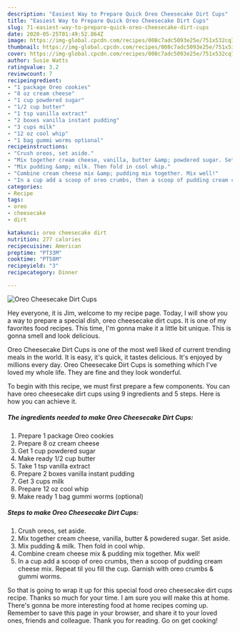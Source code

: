 ```yaml
---
description: "Easiest Way to Prepare Quick Oreo Cheesecake Dirt Cups"
title: "Easiest Way to Prepare Quick Oreo Cheesecake Dirt Cups"
slug: 71-easiest-way-to-prepare-quick-oreo-cheesecake-dirt-cups
date: 2020-05-25T01:49:52.864Z
image: https://img-global.cpcdn.com/recipes/008c7adc5093e25e/751x532cq70/oreo-cheesecake-dirt-cups-recipe-main-photo.jpg
thumbnail: https://img-global.cpcdn.com/recipes/008c7adc5093e25e/751x532cq70/oreo-cheesecake-dirt-cups-recipe-main-photo.jpg
cover: https://img-global.cpcdn.com/recipes/008c7adc5093e25e/751x532cq70/oreo-cheesecake-dirt-cups-recipe-main-photo.jpg
author: Susie Watts
ratingvalue: 3.2
reviewcount: 7
recipeingredient:
- "1 package Oreo cookies"
- "8 oz cream cheese"
- "1 cup powdered sugar"
- "1/2 cup butter"
- "1 tsp vanilla extract"
- "2 boxes vanilla instant pudding"
- "3 cups milk"
- "12 oz cool whip"
- "1 bag gummi worms optional"
recipeinstructions:
- "Crush oreos, set aside."
- "Mix together cream cheese, vanilla, butter &amp; powdered sugar. Set aside."
- "Mix pudding &amp; milk. Then fold in cool whip."
- "Combine cream cheese mix &amp; pudding mix together. Mix well!"
- "In a cup add a scoop of oreo crumbs, then a scoop of pudding cream cheese mix. Repeat til you fill the cup. Garnish with oreo crumbs &amp; gummi worms."
categories:
- Recipe
tags:
- oreo
- cheesecake
- dirt

katakunci: oreo cheesecake dirt 
nutrition: 277 calories
recipecuisine: American
preptime: "PT33M"
cooktime: "PT58M"
recipeyield: "3"
recipecategory: Dinner

---
```



![Oreo Cheesecake Dirt Cups](https://img-global.cpcdn.com/recipes/008c7adc5093e25e/751x532cq70/oreo-cheesecake-dirt-cups-recipe-main-photo.jpg)

Hey everyone, it is Jim, welcome to my recipe page. Today, I will show you a way to prepare a special dish, oreo cheesecake dirt cups. It is one of my favorites food recipes. This time, I'm gonna make it a little bit unique. This is gonna smell and look delicious.



Oreo Cheesecake Dirt Cups is one of the most well liked of current trending meals in the world. It is easy, it's quick, it tastes delicious. It's enjoyed by millions every day. Oreo Cheesecake Dirt Cups is something which I've loved my whole life. They are fine and they look wonderful.


To begin with this recipe, we must first prepare a few components. You can have oreo cheesecake dirt cups using 9 ingredients and 5 steps. Here is how you can achieve it.

<!--inarticleads1-->

##### The ingredients needed to make Oreo Cheesecake Dirt Cups:

1. Prepare 1 package Oreo cookies
1. Prepare 8 oz cream cheese
1. Get 1 cup powdered sugar
1. Make ready 1/2 cup butter
1. Take 1 tsp vanilla extract
1. Prepare 2 boxes vanilla instant pudding
1. Get 3 cups milk
1. Prepare 12 oz cool whip
1. Make ready 1 bag gummi worms (optional)




<!--inarticleads2-->

##### Steps to make Oreo Cheesecake Dirt Cups:

1. Crush oreos, set aside.
1. Mix together cream cheese, vanilla, butter &amp; powdered sugar. Set aside.
1. Mix pudding &amp; milk. Then fold in cool whip.
1. Combine cream cheese mix &amp; pudding mix together. Mix well!
1. In a cup add a scoop of oreo crumbs, then a scoop of pudding cream cheese mix. Repeat til you fill the cup. Garnish with oreo crumbs &amp; gummi worms.




So that is going to wrap it up for this special food oreo cheesecake dirt cups recipe. Thanks so much for your time. I am sure you will make this at home. There's gonna be more interesting food at home recipes coming up. Remember to save this page in your browser, and share it to your loved ones, friends and colleague. Thank you for reading. Go on get cooking!
